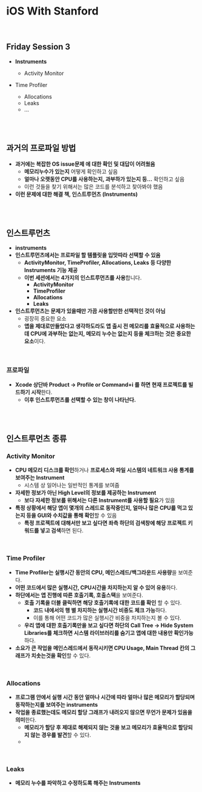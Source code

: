 

# iOS With Stanford

<br>

## Friday Session 3

- **Instruments**
  
  - Activity Monitor
- Time Profiler
  - Allocations
  - Leaks
  - ...
  
  

<br>

<br>

## 과거의 프로파일 방법

- **과거에는 복잡한 OS issue문제 에 대한 확인 및 대답이 어려웠음**
  - **메모리누수가 있는지** 어떻게 확인하고 싶음
  - **얼마나 오랫동안 CPU를 사용하는지, 과부하가 있는지 등...** 확인하고 싶음
  - 이런 것들을 찾기 위해서는 많은 코드를 분석하고 찾아봐야 했음
- **이런 문제에 대한 해결 책, 인스트루먼츠 (Instruments)**

<br>

<br>

## 인스트루먼츠

- **instruments**
- **인스트루먼츠에서는 프로파일 할 템플릿을 입맛따라 선택할 수 있음**
  - **ActivityMonitor, TimeProfiler, Allocations, Leaks 등 다양한 Instruments 기능 제공**
  - **이번 세션에서는 4가지의 인스트루먼츠를 사용**합니다.
    - **ActivityMonitor**
    - **TimeProfiler**
    - **Allocations**
    - **Leaks**
- **인스트루먼츠는 문제가 있을때만 가끔 사용할만한 선택적인 것이 아님**
  - 굉장히 중요한 요소
  - **앱을 제대로만들었다고 생각하도라도 앱 출시 전 메모리를 효율적으로 사용하는데 CPU에 과부하는 없는지, 메모리 누수는 없는지 등을 체크하는 것은 중요한 요소**이다.

<br>

### 프로파일

- **Xcode 상단바 Product -> Profile or Command+i 를 하면 현재 프로젝트를 빌드하기 시작**한다.
  - **이후 인스트루먼츠를 선택할 수 있는 창이 나타난다.**

<br>

<br>

## 인스트루먼츠 종류

### Activity Monitor

- **CPU 메모리 디스크를 확인**하거나 **프로세스와 파일 시스템의 네트워크 사용 통계를 보여주는 Instrument**
  - 시스템 상 일어나는 일반적인 통계를 보여줌
- **자세한 정보가 아닌 High Level의 정보를 제공하는 Instrument**
  - **보다 자세한 정보를 위해서는 다른 Instrument를 사용할 필요**가 있음
- **특정 상황에서 해당 앱이 몇개의 스레드로 동작중인지, 얼마나 많은 CPU를 먹고 있는지 등을 GUI와 수치값을 통해 확인**할 수 있음
  - **특정 프로젝트에 대해서만 보고 싶다면 좌측 하단의 검색창에 해당 프로젝트 키워드를 넣고 검색**하면 된다.

<br>

### Time Profiler

- **Time Profiler는 실행시간 동안의 CPU, 메인스레드/백그라운드 사용량**을 보여준다. 
- **어떤 코드에서 많은 실행시간, CPU시간을 차지하는지 알 수 있어 유용**하다.
- **하단에서는 앱 진행에 따른 호출기록, 호출스택**을 보여준다.
  - **호출 기록을 더블 클릭하면 해당 호출기록에 대한 코드를 확인** 할 수 있다.
    - **코드 내에서의 행 별 차지하는 실행시간 비중도 체크 가능**하다. 
    - 이를 통해 어떤 코드가 많은 실행시간 비중을 차지하는지 볼 수 있다.
  - **우리 앱에 대한 호출기록만을 보고 싶다면 하단의 Call Tree -> Hide System Libraries를 체크하면 시스템 라이브러리를 숨기고 앱에 대한 내용만 확인가능** 하다.
- **소요가 큰 작업을 메인스레드에서 동작시키면 CPU Usage, Main Thread 칸의 그래프가 치솟는것을 확인**할 수 있다. 

<br>

### Allocations

- **프로그램 안에서 실행 시간 동안 얼마나 시간에 따라 얼마나 많은 메모리가 할당되며 동작하는지를 보여주는 instruments**
- **작업을 종료했는데도 메모리 할당 그래프가 내려오지 않으면 무언가 문제가 있음을 의미**한다.
  - **메모리가 할당 후 제대로 해제되지 않는 것을 보고 메모리가 효율적으로 할당되지 않는 경우를 발견**할 수 있다.
  - 

<br>

### Leaks

- **메모리 누수를 파악하고 수정하도록 해주는 Instruments**

<br><br>
